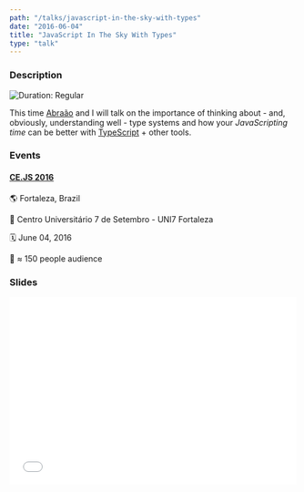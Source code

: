 ```yaml
---
path: "/talks/javascript-in-the-sky-with-types"
date: "2016-06-04"
title: "JavaScript In The Sky With Types"
type: "talk"
---
```


### Description

![Duration: Regular](https://img.shields.io/badge/duration-regular-yellowgreen?style=for-the-badge)

This time [Abraão](https://github.com/AbraaoAlves) and I will talk on the importance of thinking about - and, obviously, understanding well - type systems and how your _JavaScripting time_ can be better with [TypeScript](https://www.typescriptlang.org/) + other tools.

### Events

#### [CE.JS 2016](http://www.cejs.com.br/)

🌎 Fortaleza, Brazil

📍 Centro Universitário 7 de Setembro - UNI7 Fortaleza

🗓️ June 04, 2016

👥 ≈ 150 people audience

### Slides

<div style="left: 0; width: 100%; height: 0; position: relative; padding-bottom: 65.2103%;"><iframe src="//speakerdeck.com/player/04fa13f0e743419cb2e67faa73d4b27b" style="border: 0; top: 0; left: 0; width: 100%; height: 100%; position: absolute;" allowfullscreen scrolling="no"></iframe></div>
